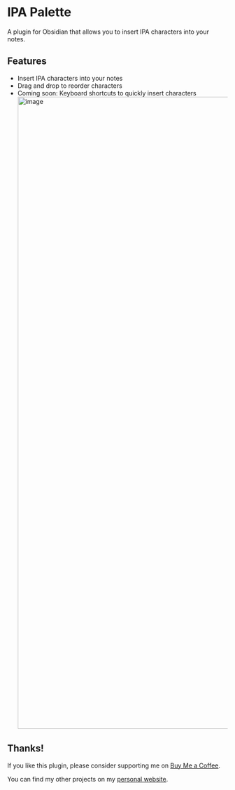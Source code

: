 # IPA Palette

A plugin for Obsidian that allows you to insert IPA characters into your notes.

## Features
- Insert IPA characters into your notes
- Drag and drop to reorder characters
- Coming soon: Keyboard shortcuts to quickly insert characters
  <img width="1440" alt="image" src="https://github.com/user-attachments/assets/fa2a3f44-59a2-4b1e-8d3c-9ae8546ad42d" />


## Thanks!

If you like this plugin, please consider supporting me on [Buy Me a Coffee](https://buymeacoffee.com/francisco.the.man).

You can find my other projects on my [personal website](https://francisco-the-man.com).
